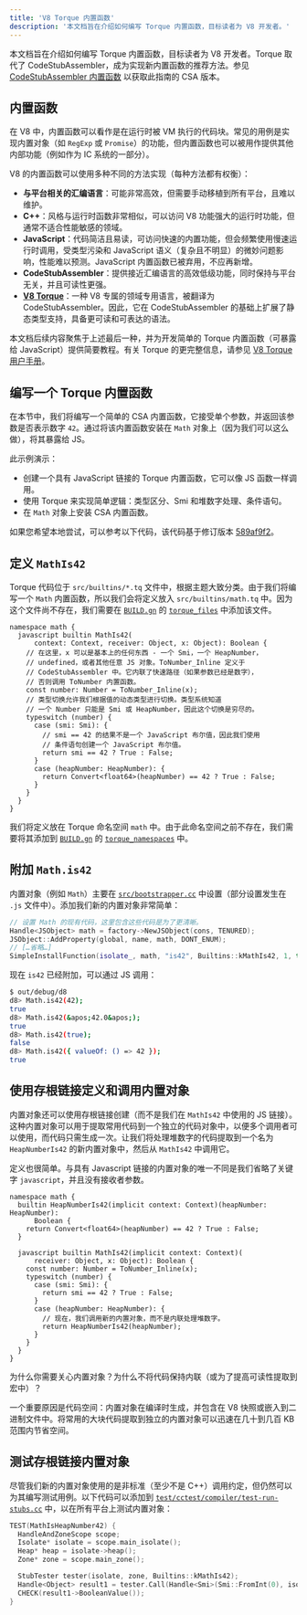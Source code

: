 ```yaml
---
title: 'V8 Torque 内置函数'
description: '本文档旨在介绍如何编写 Torque 内置函数，目标读者为 V8 开发者。'
---
```

本文档旨在介绍如何编写 Torque 内置函数，目标读者为 V8 开发者。Torque 取代了 CodeStubAssembler，成为实现新内置函数的推荐方法。参见 [CodeStubAssembler 内置函数](/docs/csa-builtins) 以获取此指南的 CSA 版本。

## 内置函数

在 V8 中，内置函数可以看作是在运行时被 VM 执行的代码块。常见的用例是实现内置对象（如 `RegExp` 或 `Promise`）的功能，但内置函数也可以被用作提供其他内部功能（例如作为 IC 系统的一部分）。

V8 的内置函数可以使用多种不同的方法实现（每种方法都有权衡）：

- **与平台相关的汇编语言**：可能非常高效，但需要手动移植到所有平台，且难以维护。
- **C++**：风格与运行时函数非常相似，可以访问 V8 功能强大的运行时功能，但通常不适合性能敏感的领域。
- **JavaScript**：代码简洁且易读，可访问快速的内置功能，但会频繁使用慢速运行时调用，受类型污染和 JavaScript 语义（复杂且不明显）的微妙问题影响，性能难以预测。JavaScript 内置函数已被弃用，不应再新增。
- **CodeStubAssembler**：提供接近汇编语言的高效低级功能，同时保持与平台无关，并且可读性更强。
- **[V8 Torque](/docs/torque)**：一种 V8 专属的领域专用语言，被翻译为 CodeStubAssembler。因此，它在 CodeStubAssembler 的基础上扩展了静态类型支持，具备更可读和可表达的语法。

本文档后续内容聚焦于上述最后一种，并为开发简单的 Torque 内置函数（可暴露给 JavaScript）提供简要教程。有关 Torque 的更完整信息，请参见 [V8 Torque 用户手册](/docs/torque)。

## 编写一个 Torque 内置函数

在本节中，我们将编写一个简单的 CSA 内置函数，它接受单个参数，并返回该参数是否表示数字 `42`。通过将该内置函数安装在 `Math` 对象上（因为我们可以这么做），将其暴露给 JS。

此示例演示：

- 创建一个具有 JavaScript 链接的 Torque 内置函数，它可以像 JS 函数一样调用。
- 使用 Torque 来实现简单逻辑：类型区分、Smi 和堆数字处理、条件语句。
- 在 `Math` 对象上安装 CSA 内置函数。

如果您希望本地尝试，可以参考以下代码，该代码基于修订版本 [589af9f2](https://chromium.googlesource.com/v8/v8/+/589af9f257166f66774b4fb3008cd09f192c2614)。

## 定义 `MathIs42`

Torque 代码位于 `src/builtins/*.tq` 文件中，根据主题大致分类。由于我们将编写一个 `Math` 内置函数，所以我们会将定义放入 `src/builtins/math.tq` 中。因为这个文件尚不存在，我们需要在 [`BUILD.gn`](https://cs.chromium.org/chromium/src/v8/BUILD.gn) 的 [`torque_files`](https://cs.chromium.org/chromium/src/v8/BUILD.gn?l=914&rcl=589af9f257166f66774b4fb3008cd09f192c2614) 中添加该文件。

```torque
namespace math {
  javascript builtin MathIs42(
      context: Context, receiver: Object, x: Object): Boolean {
    // 在这里，x 可以是基本上的任何东西 - 一个 Smi，一个 HeapNumber，
    // undefined，或者其他任意 JS 对象。ToNumber_Inline 定义于
    // CodeStubAssembler 中。它内联了快速路径（如果参数已经是数字），
    // 否则调用 ToNumber 内置函数。
    const number: Number = ToNumber_Inline(x);
    // 类型切换允许我们根据值的动态类型进行切换。类型系统知道
    // 一个 Number 只能是 Smi 或 HeapNumber，因此这个切换是穷尽的。
    typeswitch (number) {
      case (smi: Smi): {
        // smi == 42 的结果不是一个 JavaScript 布尔值，因此我们使用
        // 条件语句创建一个 JavaScript 布尔值。
        return smi == 42 ? True : False;
      }
      case (heapNumber: HeapNumber): {
        return Convert<float64>(heapNumber) == 42 ? True : False;
      }
    }
  }
}
```

我们将定义放在 Torque 命名空间 `math` 中。由于此命名空间之前不存在，我们需要将其添加到 [`BUILD.gn`](https://cs.chromium.org/chromium/src/v8/BUILD.gn) 的 [`torque_namespaces`](https://cs.chromium.org/chromium/src/v8/BUILD.gn?l=933&rcl=589af9f257166f66774b4fb3008cd09f192c2614) 中。

## 附加 `Math.is42`

内置对象（例如 `Math`）主要在 [`src/bootstrapper.cc`](https://cs.chromium.org/chromium/src/v8/src/bootstrapper.cc?q=src/bootstrapper.cc+package:%5Echromium$&l=1) 中设置（部分设置发生在 `.js` 文件中）。添加我们新的内置对象非常简单：

```cpp
// 设置 Math 的现有代码，这里包含这些代码是为了更清晰。
Handle<JSObject> math = factory->NewJSObject(cons, TENURED);
JSObject::AddProperty(global, name, math, DONT_ENUM);
// […省略…]
SimpleInstallFunction(isolate_, math, "is42", Builtins::kMathIs42, 1, true);
```

现在 `is42` 已经附加，可以通过 JS 调用：

```bash
$ out/debug/d8
d8> Math.is42(42);
true
d8> Math.is42(&apos;42.0&apos;);
true
d8> Math.is42(true);
false
d8> Math.is42({ valueOf: () => 42 });
true
```

## 使用存根链接定义和调用内置对象

内置对象还可以使用存根链接创建（而不是我们在 `MathIs42` 中使用的 JS 链接）。这种内置对象可以用于提取常用代码到一个独立的代码对象中，以便多个调用者可以使用，而代码只需生成一次。让我们将处理堆数字的代码提取到一个名为 `HeapNumberIs42` 的新内置对象中，然后从 `MathIs42` 中调用它。

定义也很简单。与具有 Javascript 链接的内置对象的唯一不同是我们省略了关键字 `javascript`，并且没有接收者参数。

```torque
namespace math {
  builtin HeapNumberIs42(implicit context: Context)(heapNumber: HeapNumber):
      Boolean {
    return Convert<float64>(heapNumber) == 42 ? True : False;
  }

  javascript builtin MathIs42(implicit context: Context)(
      receiver: Object, x: Object): Boolean {
    const number: Number = ToNumber_Inline(x);
    typeswitch (number) {
      case (smi: Smi): {
        return smi == 42 ? True : False;
      }
      case (heapNumber: HeapNumber): {
        // 现在，我们调用新的内置对象，而不是内联处理堆数字。
        return HeapNumberIs42(heapNumber);
      }
    }
  }
}
````

为什么你需要关心内置对象？为什么不将代码保持内联（或为了提高可读性提取到宏中）？

一个重要原因是代码空间：内置对象在编译时生成，并包含在 V8 快照或嵌入到二进制文件中。将常用的大块代码提取到独立的内置对象可以迅速在几十到几百 KB 范围内节省空间。

## 测试存根链接内置对象

尽管我们新的内置对象使用的是非标准（至少不是 C++）调用约定，但仍然可以为其编写测试用例。以下代码可以添加到 [`test/cctest/compiler/test-run-stubs.cc`](https://cs.chromium.org/chromium/src/v8/test/cctest/compiler/test-run-stubs.cc) 中，以在所有平台上测试内置对象：

```cpp
TEST(MathIsHeapNumber42) {
  HandleAndZoneScope scope;
  Isolate* isolate = scope.main_isolate();
  Heap* heap = isolate->heap();
  Zone* zone = scope.main_zone();

  StubTester tester(isolate, zone, Builtins::kMathIs42);
  Handle<Object> result1 = tester.Call(Handle<Smi>(Smi::FromInt(0), isolate));
  CHECK(result1->BooleanValue());
}
```
